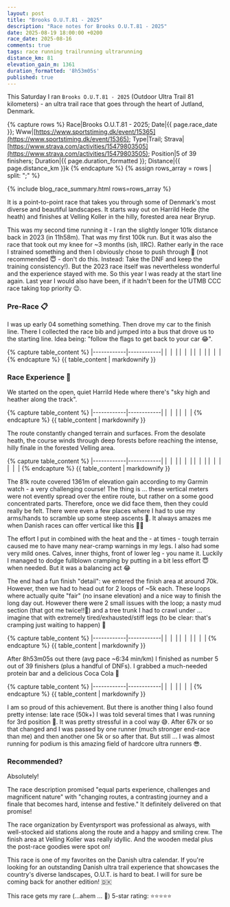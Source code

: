 ```yaml
---
layout: post
title: "Brooks O.U.T.81 - 2025"
description: "Race notes for Brooks O.U.T.81 - 2025"
date: 2025-08-19 18:00:00 +0200
race_date: 2025-08-16
comments: true
tags: race running trailrunning ultrarunning
distance_km: 81
elevation_gain_m: 1361
duration_formatted: '8h53m05s'
published: true
---
```


This Saturday I ran `Brooks O.U.T.81 - 2025` (Outdoor Ultra Trail 81 kilometers) - an ultra trail race that goes through the heart of Jutland, Denmark.

{% capture rows %}
Race|Brooks O.U.T.81 - 2025;
Date|{{ page.race_date }};
Www|[https://www.sportstiming.dk/event/15365](https://www.sportstiming.dk/event/15365);
Type|Trail;
Strava|[https://www.strava.com/activities/15479803505](https://www.strava.com/activities/15479803505);
Position|5 of 39 finishers;
Duration|{{ page.duration_formatted }};
Distance|{{ page.distance_km }}k
{% endcapture %}
{% assign rows_array = rows | split: ";" %}

{% include blog_race_summary.html rows=rows_array %}

It is a point-to-point race that takes you through some of Denmark's most diverse and beautiful landscapes. It starts way out on Harrild Hede (the heath) and finishes at Velling Koller in the hilly, forested area near Bryrup.

This was my second time running it - I ran the slightly longer 101k distance back in 2023 (in 11h58m). That was my first 100k run. But it was also the race that took out my knee for ~3 months (ish, IIRC). Rather early in the race I strained something and then I obviously chose to push through 🙊 (not recommended 😇 - don't do this. Instead: Take the DNF and keep the training consistency!). But the 2023 race itself was nevertheless wonderful and the experience stayed with me. So this year I was ready at the start line again. Last year I would also have been, if it hadn't been for the UTMB CCC race taking top priority 😉.

### Pre-Race 📋

I was up early 04 something something. Then drove my car to the finish line. There I collected the race bib and jumped into a bus that drove us to the starting line. Idea being: "follow the flags to get back to your car 😂". 

{% capture table_content %}
|------------|------------|
| <img src="/img_running/2025-08-16/IMG_7671.jpg" alt="" class="w-100 pl-2 pr-2" style="max-width: 350px" /> | <img src="/img_running/2025-08-16/IMG_7672.jpg" alt="" class="w-100 pl-2 pr-2" style="max-width: 350px" /> |
| <img src="/img_running/2025-08-16/IMG_7673.jpg" alt="" class="w-100 pl-2 pr-2" style="max-width: 350px" /> | <img src="/img_running/2025-08-16/IMG_7674.jpg" alt="" class="w-100 pl-2 pr-2" style="max-width: 350px" /> |
| <img src="/img_running/2025-08-16/IMG_7675.jpg" alt="" class="w-100 pl-2 pr-2" style="max-width: 350px" /> | <img src="/img_running/2025-08-16/IMG_7677.jpg" alt="" class="w-100 pl-2 pr-2" style="max-width: 350px" /> |
| <img src="/img_running/2025-08-16/IMG_7678.jpg" alt="" class="w-100 pl-2 pr-2" style="max-width: 350px" /> | <img src="/img_running/2025-08-16/IMG_7679.jpg" alt="" class="w-100 pl-2 pr-2" style="max-width: 350px" /> |
{% endcapture %}
{{ table_content | markdownify }} 

### Race Experience 🌟

We started on the open, quiet Harrild Hede where there's "sky high and heather along the track".

{% capture table_content %}
|------------|------------|
| <img src="/img_running/2025-08-16/IMG_7681.jpg" alt="" class="w-100 pl-2 pr-2" style="max-width: 350px" /> | <img src="/img_running/2025-08-16/IMG_7682.jpg" alt="" class="w-100 pl-2 pr-2" style="max-width: 350px" /> |
| <img src="/img_running/2025-08-16/IMG_7683.jpg" alt="" class="w-100 pl-2 pr-2" style="max-width: 350px" /> | <img src="/img_running/2025-08-16/IMG_7684.jpg" alt="" class="w-100 pl-2 pr-2" style="max-width: 350px" /> |
{% endcapture %}
{{ table_content | markdownify }}

The route constantly changed terrain and surfaces. From the desolate heath, the course winds through deep forests before reaching the intense, hilly finale in the forested Velling area.

{% capture table_content %}
|------------|------------|
| <img src="/img_running/2025-08-16/IMG_7686.jpg" alt="" class="w-100 pl-2 pr-2" style="max-width: 350px" /> | <img src="/img_running/2025-08-16/IMG_7687.jpg" alt="" class="w-100 pl-2 pr-2" style="max-width: 350px" /> |
| <img src="/img_running/2025-08-16/IMG_7688.jpg" alt="" class="w-100 pl-2 pr-2" style="max-width: 350px" /> | <img src="/img_running/2025-08-16/IMG_7689.jpg" alt="" class="w-100 pl-2 pr-2" style="max-width: 350px" /> |
| <img src="/img_running/2025-08-16/IMG_7690.jpg" alt="" class="w-100 pl-2 pr-2" style="max-width: 350px" /> | <img src="/img_running/2025-08-16/IMG_7691.jpg" alt="" class="w-100 pl-2 pr-2" style="max-width: 350px" /> |
| <img src="/img_running/2025-08-16/IMG_7692.jpg" alt="" class="w-100 pl-2 pr-2" style="max-width: 350px" /> | <img src="/img_running/2025-08-16/IMG_7693.jpg" alt="" class="w-100 pl-2 pr-2" style="max-width: 350px" /> |
| <img src="/img_running/2025-08-16/IMG_7695.jpg" alt="" class="w-100 pl-2 pr-2" style="max-width: 350px" /> | <img src="/img_running/2025-08-16/IMG_7696.jpg" alt="" class="w-100 pl-2 pr-2" style="max-width: 350px" /> |
{% endcapture %}
{{ table_content | markdownify }}

The 81k route covered 1361m of elevation gain according to my Garmin watch - a very challenging course! The thing is ... these vertical meters were not evently spread over the entire route, but rather on a some good concentrated parts. Therefore, once we did face them, then they could really be felt. There were even a few places where I had to use my arms/hands to scramble up some steep ascents 🐐. It always amazes me when Danish races can offer vertical like this 👍🏻

The effort I put in combined with the heat and the - at times - tough terrain caused me to have many near-cramp warnings in my legs. I also had some very mild ones. Calves, inner thighs, front of lower leg - you name it. Luckily I managed to dodge fullblown cramping by putting in a bit less effort 😇 when needed.  But it was a balancing act 😂

The end had a fun finish "detail": we entered the finish area at around 70k. However, then we had to head out for 2 loops of ~5k each. These loops where actually quite "fair" (no insane elevation) and a nice way to finish the long day out. However there were 2 small issues with the loop; a nasty mud section (that got me twice!!🤨) and a tree trunk I had to crawl under ... imagine that with extremely tired/exhausted/stiff legs (to be clear: that's cramping just waiting to happen) 🤣

{% capture table_content %}
|------------|------------|
| <img src="/img_running/2025-08-16/IMG_7697.jpg" alt="" class="w-100 pl-2 pr-2" style="max-width: 350px" /> | <img src="/img_running/2025-08-16/IMG_7698.jpg" alt="" class="w-100 pl-2 pr-2" style="max-width: 350px" /> |
| <img src="/img_running/2025-08-16/IMG_7699.jpg" alt="" class="w-100 pl-2 pr-2" style="max-width: 350px" /> | <img src="/img_running/2025-08-16/IMG_7700.jpg" alt="" class="w-100 pl-2 pr-2" style="max-width: 350px" /> |
| <img src="/img_running/2025-08-16/IMG_7701.jpg" alt="" class="w-100 pl-2 pr-2" style="max-width: 350px" /> | <img src="/img_running/2025-08-16/IMG_7702.jpg" alt="" class="w-100 pl-2 pr-2" style="max-width: 350px" /> |
{% endcapture %}
{{ table_content | markdownify }}

After 8h53m05s out there (avg pace ~6:34 min/km) I finished as number 5 out of 39 finishers (plus a handful of DNFs). I grabbed a much-needed protein bar and a delicious Coca Cola 🤤

{% capture table_content %}
|------------|------------|
| <img src="/img_running/2025-08-16/IMG_7705.jpg" alt="" class="w-100 pl-2 pr-2" style="max-width: 350px" /> | <img src="/img_running/2025-08-16/IMG_7704.jpg" alt="" class="w-100 pl-2 pr-2" style="max-width: 350px" /> |
| <img src="/img_running/2025-08-16/IMG_7707.jpg" alt="" class="w-100 pl-2 pr-2" style="max-width: 350px" /> | <img src="/img_running/2025-08-16/IMG_7710.jpg" alt="" class="w-100 pl-2 pr-2" style="max-width: 350px" /> |
{% endcapture %}
{{ table_content | markdownify }}

I am so proud of this achievement. But there is another thing I also found pretty intense: late race (50k+) I was told several times that I was running for 3rd position 🤯. It was pretty stressful in a cool way 😅. After 67k or so that changed and I was passed by one runner (much stronger end-race than me) and then another one 5k or so after that. But still ... I was almost running for podium is this amazing field of hardcore ultra runners 😎.

### Recommended?

Absolutely! 

The race description promised "equal parts experience, challenges and magnificent nature" with "changing routes, a contrasting journey and a finale that becomes hard, intense and festive." It definitely delivered on that promise! 

The race organization by Eventyrsport was professional as always, with well-stocked aid stations along the route and a happy and smiling crew. The finish area at Velling Koller was really idyllic. And the wooden medal plus the post-race goodies were spot on!

This race is one of my favorites on the Danish ultra calendar. If you're looking for an outstanding Danish ultra trail experience that showcases the country's diverse landscapes, O.U.T. is hard to beat. I will for sure be coming back for another edition! 🇩🇰

This race gets my rare (...ahem ... 🤣) 5-star rating: ⭐️⭐️⭐️⭐️⭐️